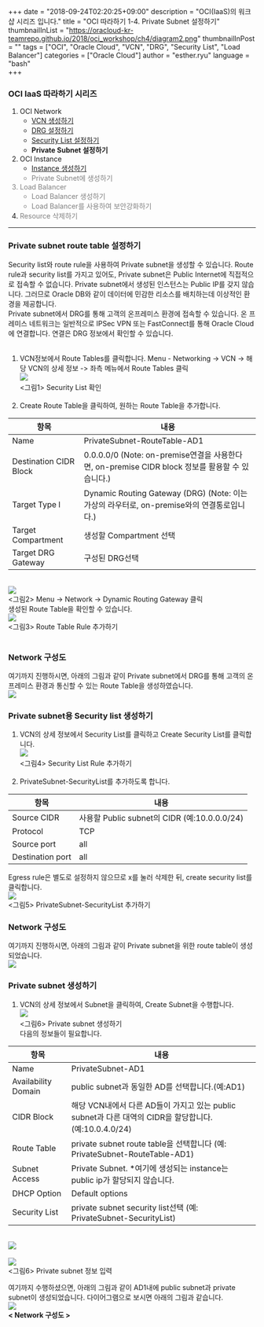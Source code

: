 
+++
date = "2018-09-24T02:20:25+09:00"
description = "OCI(IaaS)의 워크샵 시리즈 입니다."
title = "OCI 따라하기 1-4. Private Subnet 설정하기"
thumbnailInList = "https://oracloud-kr-teamrepo.github.io/2018/oci_workshop/ch4/diagram2.png"
thumbnailInPost = ""
tags = ["OCI", "Oracle Cloud", "VCN", "DRG", "Security List", "Load Balancer"]
categories = ["Oracle Cloud"]
author = "esther.ryu"
language = "bash"  
+++

### OCI IaaS 따라하기 시리즈
1. OCI Network<br>
	- [VCN 생성하기](../oci_workshop_1)
	- [DRG 설정하기](../oci_workshop_2)
	- [Security List 설정하기](../oci_workshop_3)
	- **Private Subnet 설정하기**
2. OCI Instance
	- [Instance 생성하기](../oci_workshop_5)<font color=grey>
	- Private Subnet에 생성하기
3. Load Balancer
	- Load Balancer 생성하기
	- Load Balancer를 사용하여 보안강화하기
4. Resource 삭제하기</font><br>

---

### Private subnet route table 설정하기
Security list와 route rule을 사용하여 Private subnet을 생성할 수 있습니다. Route rule과 security list를 가지고 있어도, Private subnet은 Public Internet에 직접적으로 접속할 수 없습니다. Private subnet에서 생성된 인스턴스는 Public IP를 갖지 않습니다. 그러므로 Oracle DB와 같이 데이터에 민감한 리소스를 배치하는데 이상적인 환경을 제공합니다. <br>
Private subnet에서 DRG를 통해 고객의 온프레미스 환경에 접속할 수 있습니다. 온 프레미스 네트워크는 일반적으로 IPSec VPN 또는 FastConnect를 통해 Oracle Cloud에 연결합니다. 연결은 DRG 정보에서 확인할 수 있습니다.
<br><br>

1. VCN정보에서 Route Tables를 클릭합니다. 
Menu - Networking -> VCN -> 해당 VCN의 상세 정보 -> 좌측 메뉴에서 Route Tables 클릭
<br>![](https://oracloud-kr-teamrepo.github.io/2018/oci_workshop/ch4/Picture1.png)<br>
<그림1> Security List 확인<br><br>
2. Create Route Table을 클릭하여, 원하는 Route Table을 추가합니다.<br>

|항목|내용|
|---|---|
|Name|PrivateSubnet-RouteTable-AD1|
|Destination CIDR Block|0.0.0.0/0 (Note: on-premise연결을 사용한다면, on-premise CIDR block 정보를 활용할 수 있습니다.) |
|Target Type l|Dynamic Routing Gateway (DRG) (Note: 이는 가상의 라우터로, on-premise와의 연결통로입니다.) |
|Target Compartment|생성할 Compartment 선택|
|Target DRG Gateway |구성된 DRG선택|</table>
<br>![](https://oracloud-kr-teamrepo.github.io/2018/oci_workshop/ch4/Picture2.png)<br>
<그림2> Menu -> Network -> Dynamic Routing Gateway 클릭<br>
생성된 Route Table을 확인할 수 있습니다. 
<br>![](https://oracloud-kr-teamrepo.github.io/2018/oci_workshop/ch4/Picture3.png)<br>
<그림3> Route Table Rule 추가하기<br><br>

### Network 구성도
여기까지 진행하시면, 아래의 그림과 같이 Private subnet에서 DRG를 통해 고객의 온 프레미스 환경과 통신할 수 있는 Route Table을 생성하였습니다. 
<br>![](https://oracloud-kr-teamrepo.github.io/2018/oci_workshop/ch4/diagram1.png)<br>

### Private subnet용 Security list 생성하기
1. VCN의 상세 정보에서 Security List를 클릭하고 Create Security List를 클릭합니다.
<br>![](https://oracloud-kr-teamrepo.github.io/2018/oci_workshop/ch4/Picture4.png)<br>
<그림4> Security List Rule 추가하기<br><br>
2. PrivateSubnet-SecurityList를 추가하도록 합니다.

|항목|내용|
|---|---|
|Source CIDR|사용할 Public subnet의 CIDR (예:10.0.0.0/24)|
|Protocol |TCP|
|Source port|all|
|Destination port|all|</table>
Egress rule은 별도로 설정하지 않으므로 x를 눌러 삭제한 뒤, create security list를 클릭합니다.
<br>![](https://oracloud-kr-teamrepo.github.io/2018/oci_workshop/ch4/Picture5.png)<br>
<그림5> PrivateSubnet-SecurityList 추가하기<br>

### Network 구성도
여기까지 진행하시면, 아래의 그림과 같이 Private subnet을 위한 route table이 생성되었습니다. 
<br>![](https://oracloud-kr-teamrepo.github.io/2018/oci_workshop/ch4/diagram2.png)<br>

### Private subnet 생성하기
1. VCN의 상세 정보에서 Subnet을 클릭하여,  Create Subnet을 수행합니다.
<br>![](https://oracloud-kr-teamrepo.github.io/2018/oci_workshop/ch4/Picture6.png)<br>
<그림6> Private subnet 생성하기<br>
다음의 정보들이 필요합니다.<br>

|항목|내용|
|---|---|
|Name|PrivateSubnet-AD1|
|Availability Domain|public subnet과 동일한 AD를 선택합니다.(예:AD1)| 
|CIDR Block|해당 VCN내에서 다른 AD들이 가지고 있는 public subnet과 다른 대역의 CIDR을 할당합니다. (예:10.0.4.0/24)|
|Route Table|private subnet route table을 선택합니다 (예: PrivateSubnet-RouteTable-AD1)|
|Subnet Access|Private Subnet. *여기에 생성되는 instance는 public ip가 할당되지 않습니다.|
|DHCP Option|Default options|
|Security List|private subnet security list선택 (예: PrivateSubnet-SecurityList)|</table>
<br>![](https://oracloud-kr-teamrepo.github.io/2018/oci_workshop/ch4/Picture7.png)<br>
<br>![](https://oracloud-kr-teamrepo.github.io/2018/oci_workshop/ch4/Picture7-1.png)<br>
<그림6> Private subnet 정보 입력

여기까지 수행하셨으면, 아래의 그림과 같이 AD1내에 public subnet과 private subnet이 생성되었습니다.
다이어그램으로 보시면 아래의 그림과 같습니다.
<br>![](https://oracloud-kr-teamrepo.github.io/2018/oci_workshop/ch4/diagram3.png)<br>
**< Network 구성도 >**
